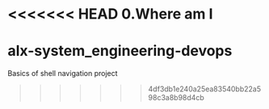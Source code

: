 <<<<<<< HEAD
0.Where am I
=======
# alx-system_engineering-devops
Basics of shell navigation project
>>>>>>> 4df3db1e240a25ea83540bb22a598c3a8b98d4cb
